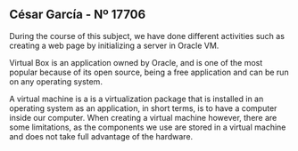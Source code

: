 
## César García  - Nº 17706


During the course of this subject, we have done different activities such as creating a web page by initializing a server in Oracle VM.

Virtual Box is an application owned by Oracle, and is one of the most popular because of its open source, being a free application and can be run on any operating system.

A virtual machine is a is a virtualization package that is installed in an operating system as an application, in short terms, is to have a computer inside our computer.
When creating a virtual machine however, there are some limitations, as the components we use are stored in a virtual machine and does not take full advantage of the hardware.
